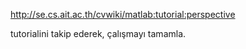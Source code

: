 http://se.cs.ait.ac.th/cvwiki/matlab:tutorial:perspective

tutorialini takip ederek, çalışmayı tamamla.
